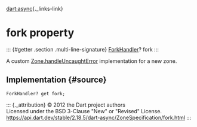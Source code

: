 [dart:async](../../dart-async/dart-async-library){._links-link}

fork property
=============

::: {#getter .section .multi-line-signature}
[ForkHandler](../forkhandler)? fork
:::

A custom [Zone.handleUncaughtError](../zone/handleuncaughterror)
implementation for a new zone.

Implementation {#source}
--------------

``` {.language-dart data-language="dart"}
ForkHandler? get fork;
```

::: {._attribution}
© 2012 the Dart project authors\
Licensed under the BSD 3-Clause \"New\" or \"Revised\" License.\
<https://api.dart.dev/stable/2.18.5/dart-async/ZoneSpecification/fork.html>
:::
